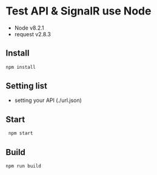 # Test API & SignalR use Node

- Node v8.2.1
- request v2.8.3

## Install

```javascript
npm install
```

## Setting list

- setting your API (./url.json)

## Start

```javascript
 npm start
```

## Build

```javascript
npm run build
```
